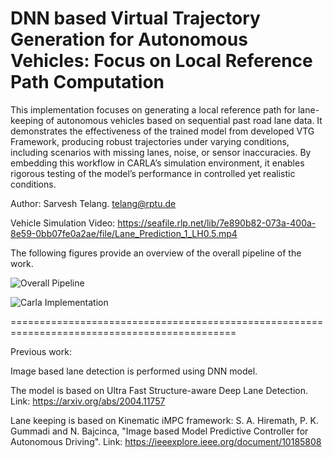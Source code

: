 # DNN based Virtual Trajectory Generation for Autonomous Vehicles: Focus on Local Reference Path Computation

This implementation focuses on generating a local reference path for lane-keeping of autonomous vehicles based on sequential past road lane data. It demonstrates the effectiveness of the trained model from developed VTG Framework, producing robust trajectories under varying conditions, including scenarios with missing lanes, noise, or sensor inaccuracies. By embedding this workflow in CARLA’s simulation environment, it enables rigorous testing of the model’s performance in controlled yet realistic conditions. 

Author: Sarvesh Telang. telang@rptu.de

Vehicle Simulation Video: https://seafile.rlp.net/lib/7e890b82-073a-400a-8e59-0bb07fe0a2ae/file/Lane_Prediction_1_LH0.5.mp4

The following figures provide an overview of the overall pipeline of the work.

![Overall Pipeline](fig_Implementation.png)

![Carla Implementation](carla_simulation_pipeline_squared.png)

=============================================================================================

Previous work:

Image based lane detection is performed using DNN model. 

The model is based on Ultra Fast Structure-aware Deep Lane Detection. Link: https://arxiv.org/abs/2004.11757 

Lane keeping is based on Kinematic iMPC framework: S. A. Hiremath, P. K. Gummadi and N. Bajcinca, "Image based Model Predictive Controller for Autonomous Driving". Link: https://ieeexplore.ieee.org/document/10185808
